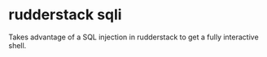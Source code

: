 # rudderstack sqli

Takes advantage of a SQL injection in rudderstack to get a fully interactive shell. 